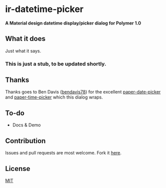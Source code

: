 # ir-datetime-picker

**A Material design datetime display/picker dialog for Polymer 1.0**

## What it does
Just what it says.

### This is just a stub, to be updated shortly.

## Thanks
Thanks goes to Ben Davis 
([bendavis78](https://github.com/bendavis78/))
for the excellent
[paper-date-picker](https://github.com/bendavis78/paper-date-picker) 
and
[paper-time-picker](https://github.com/bendavis78/paper-time-picker) 
which this dialog wraps.


## To-do
- Docs & Demo

## Contribution
Issues and pull requests are most welcome. Fork it [here](https://github.com/IgorRubinovich/ir-colorpicker).

## License
[MIT](http://opensource.org/licenses/MIT) 

